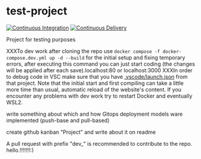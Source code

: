 # test-project
[![Continuous Integration](https://github.com/JakubSzuber/test-project/workflows/CI/badge.svg)](https://github.com/JakubSzuber/test-project/actions/workflows/integration.yml)
[![Continuous Delivery](https://github.com/JakubSzuber/test-project/workflows/CD/badge.svg)](https://github.com/JakubSzuber/test-project/actions/workflows/delivery.yml)


Project for testing purposes

XXXTo dev work after cloning the repo use `docker compose -f docker-compose.dev.yml up -d --build` for the initial setup and fixing temporary errors, after executing this command you can just start coding (the changes will be applied after each save).localhost:80 or localhost:3000
XXXIn order to debug code in VSC make sure that you have [.vscode/launch.json](https://github.com/JakubSzuber/test-project/blob/main/.vscode/launch.json) from that project. Note that the initial start and first compiling can take a little more time than usual, automatic reload of the website's content. If you encounter any problems with dev work try to restart Docker and eventually WSL2.

write something about which and how Gitops deployment models ware implemented (push-base and pull-based)

create github kanban "Project" and write about it on readme

A pull request with prefix "dev_" is recommended to contribute to the repo.
hello.!!!!!!!:)
